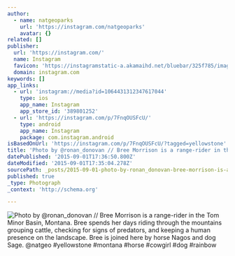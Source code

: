 ```yaml
---
author:
  - name: natgeoparks
    url: 'https://instagram.com/natgeoparks'
    avatar: {}
related: []
publisher:
  url: 'https://instagram.com/'
  name: Instagram
  favicon: 'https://instagramstatic-a.akamaihd.net/bluebar/325f785/images/ico/favicon.ico'
  domain: instagram.com
keywords: []
app_links:
  - url: 'instagram://media?id=1064431312347617044'
    type: ios
    app_name: Instagram
    app_store_id: '389801252'
  - url: 'https://instagram.com/p/7FnqOUSFcU/'
    type: android
    app_name: Instagram
    package: com.instagram.android
isBasedOnUrl: 'https://instagram.com/p/7FnqOUSFcU/?tagged=yellowstone'
title: 'Photo by @ronan_donovan // Bree Morrison is a range-rider in the Tom Minor Basin, Montana. Bree spends her days riding through the mountains grouping cattle, checking for signs of predators, and keeping a human presence on the landscape. Bree is joined here by horse Nagos and dog Sage. @natgeo #yellowstone #montana #horse #cowgirl #dog #rainbow'
datePublished: '2015-09-01T17:36:50.800Z'
dateModified: '2015-09-01T17:35:04.278Z'
sourcePath: _posts/2015-09-01-photo-by-ronan_donovan-bree-morrison-is-a-range-rider-in.md
published: true
_type: Photograph
_context: 'http://schema.org'

---
```

![Photo by &commat;ronan&lowbar;donovan &sol;&sol; Bree Morrison is a range-rider in the Tom Minor Basin&comma; Montana&period; Bree spends her days riding through the mountains grouping cattle&comma; checking for signs of predators&comma; and keeping a human presence on the landscape&period; Bree is joined here by horse Nagos and dog Sage&period; &commat;natgeo &num;yellowstone &num;montana &num;horse &num;cowgirl &num;dog &num;rainbow](https://igcdn-photos-a-a.akamaihd.net/hphotos-ak-xaf1/t51.2885-15/s750x750/sh0.08/e35/11950707_1641814052723304_1852169166_n.jpg)